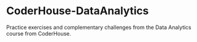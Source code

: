 # CoderHouse-DataAnalytics
Practice exercises and complementary challenges from the Data Analytics course from CoderHouse.
